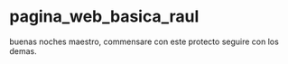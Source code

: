 # pagina_web_basica_raul
buenas noches maestro, commensare con este protecto seguire con los demas.
